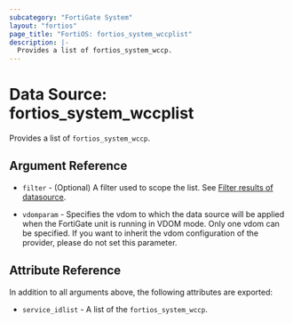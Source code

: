 ```yaml
---
subcategory: "FortiGate System"
layout: "fortios"
page_title: "FortiOS: fortios_system_wccplist"
description: |-
  Provides a list of fortios_system_wccp.
---
```


# Data Source: fortios_system_wccplist
Provides a list of `fortios_system_wccp`.

## Argument Reference

* `filter` - (Optional) A filter used to scope the list. See [Filter results of datasource](https://registry.terraform.io/providers/poroping/fortios/latest/docs/guides/fgt_filter).

* `vdomparam` - Specifies the vdom to which the data source will be applied when the FortiGate unit is running in VDOM mode. Only one vdom can be specified. If you want to inherit the vdom configuration of the provider, please do not set this parameter.

## Attribute Reference

In addition to all arguments above, the following attributes are exported:

* `service_idlist` -  A list of the `fortios_system_wccp`.
